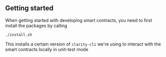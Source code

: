 ## Getting started

When getting started with developing smart contracts, you need to first install the packages by calling

```
./install.sh
```

This installs a certain version of `clarity-cli` we're using to interact with the smart contracts locally in unit-test mode